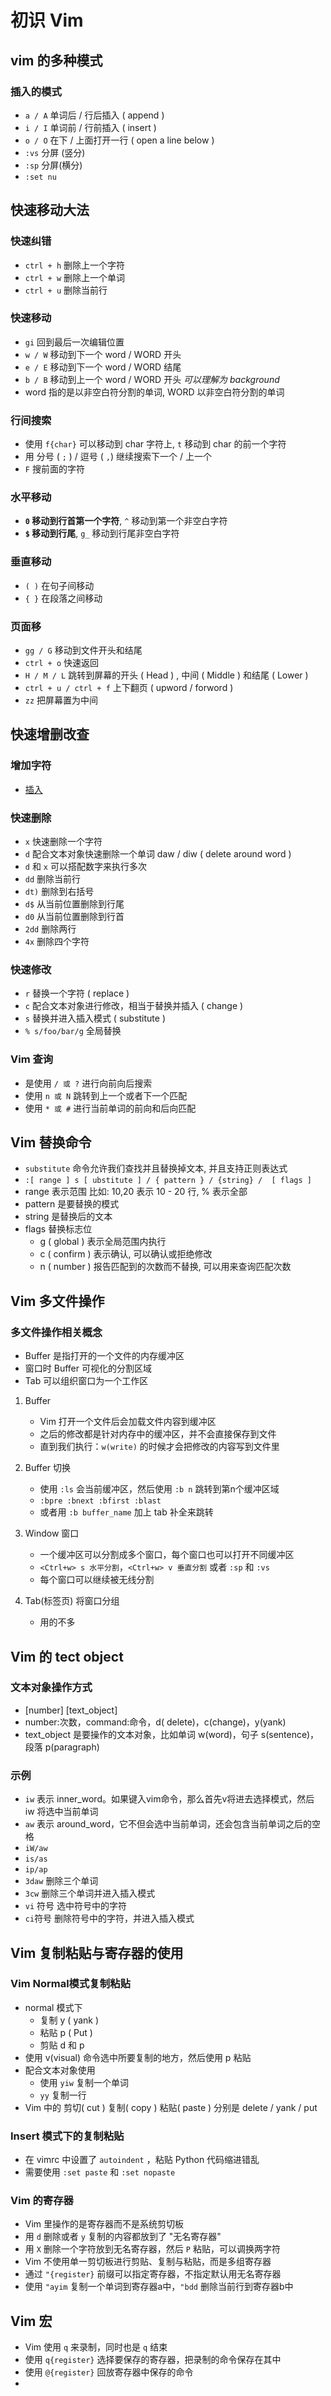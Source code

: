 # 初识 Vim

## vim 的多种模式

### 插入的模式

- `a / A` 单词后 / 行后插入 ( append )
- `i / I` 单词前 / 行前插入 ( insert )
- `o / O` 在下 / 上面打开一行 ( open a line below )
- `:vs` 分屏 (竖分)
- `:sp` 分屏(横分)
- `:set nu`

## 快速移动大法

### 快速纠错

- `ctrl + h` 删除上一个字符
- `ctrl + w` 删除上一个单词
- `ctrl + u` 删除当前行

### 快速移动

- `gi` 回到最后一次编辑位置
- `w / W` 移动到下一个 word / WORD 开头
- `e / E` 移动到下一个 word / WORD 结尾
- `b / B` 移动到上一个 word / WORD 开头 _可以理解为 background_
- word 指的是以非空白符分割的单词, WORD 以非空白符分割的单词

### 行间搜索

- 使用 `f{char}` 可以移动到 char 字符上, `t` 移动到 char 的前一个字符
- 用 分号 ( `;` ) / 逗号 ( `,`) 继续搜索下一个 / 上一个
- `F` 搜前面的字符

### 水平移动

- **`0` 移动到行首第一个字符**, `^` 移动到第一个非空白字符
- **`$` 移动到行尾**, `g_` 移动到行尾非空白字符

### 垂直移动

- `( )` 在句子间移动
- `{ }` 在段落之间移动

### 页面移

- `gg / G` 移动到文件开头和结尾
- `ctrl + o` 快速返回
- `H / M / L` 跳转到屏幕的开头 ( Head ) , 中间 ( Middle ) 和结尾 ( Lower )
- `ctrl + u / ctrl + f` 上下翻页 ( upword / forword )
- `zz` 把屏幕置为中间

## 快速增删改查

### 增加字符

- [插入](#插入的模式)

### 快速删除

- `x` 快速删除一个字符
- `d` 配合文本对象快速删除一个单词 daw / diw ( delete around word )
- `d` 和 `x` 可以搭配数字来执行多次
- `dd` 删除当前行
- `dt)` 删除到右括号
- `d$` 从当前位置删除到行尾
- `d0` 从当前位置删除到行首
- `2dd` 删除两行
- `4x` 删除四个字符

### 快速修改

- `r` 替换一个字符 ( replace )
- `c` 配合文本对象进行修改，相当于替换并插入 ( change )
- `s` 替换并进入插入模式 ( substitute )
- `% s/foo/bar/g` 全局替换

### Vim 查询

- 是使用 `/ 或 ?` 进行向前向后搜索
- 使用 `n 或 N` 跳转到上一个或者下一个匹配
- 使用 `* 或 #` 进行当前单词的前向和后向匹配

## Vim 替换命令

- `substitute` 命令允许我们查找并且替换掉文本, 并且支持正则表达式
- `:[ range ] s [ ubstitute ] / { pattern } / {string} /  [ flags ]`
- range 表示范围 比如: 10,20 表示 10 - 20 行, % 表示全部
- pattern 是要替换的模式
- string 是替换后的文本
- flags 替换标志位
  - g ( global ) 表示全局范围内执行
  - c ( confirm ) 表示确认, 可以确认或拒绝修改
  - n ( number ) 报告匹配到的次数而不替换, 可以用来查询匹配次数

## Vim 多文件操作

### 多文件操作相关概念

- Buffer 是指打开的一个文件的内存缓冲区
- 窗口时 Buffer 可视化的分割区域
- Tab 可以组织窗口为一个工作区

1. Buffer
   - Vim 打开一个文件后会加载文件内容到缓冲区
   - 之后的修改都是针对内存中的缓冲区，并不会直接保存到文件
   - 直到我们执行：`w(write)` 的时候才会把修改的内容写到文件里

2. Buffer 切换
   - 使用 `:ls` 会当前缓冲区，然后使用 `:b n` 跳转到第n个缓冲区域
   - `:bpre :bnext :bfirst :blast`
   - 或者用 `:b buffer_name` 加上 tab 补全来跳转

3. Window 窗口
   - 一个缓冲区可以分割成多个窗口，每个窗口也可以打开不同缓冲区
   - `<Ctrl+w> s 水平分割`，`<Ctrl+w> v 垂直分割` 或者 `:sp` 和 `:vs`
   - 每个窗口可以继续被无线分割

4. Tab(标签页) 将窗口分组
   - 用的不多

## Vim 的 tect object

### 文本对象操作方式

- [number] <command> [text_object]
- number:次数，command:命令，d( delete)，c(change)，y(yank)
- text_object 是要操作的文本对象，比如单词 w(word)，句子 s(sentence)，段落 p(paragraph)

### 示例

- `iw` 表示 inner_word。如果键入vim命令，那么首先v将进去选择模式，然后 iw 将选中当前单词
- `aw` 表示 around_word，它不但会选中当前单词，还会包含当前单词之后的空格
- `iW/aw`
- `is/as`
- `ip/ap`
- `3daw` 删除三个单词
- `3cw` 删除三个单词并进入插入模式
- `vi` 符号 选中符号中的字符
- `ci`符号 删除符号中的字符，并进入插入模式

## Vim 复制粘贴与寄存器的使用

### Vim Normal模式复制粘贴

- normal 模式下
  - 复制 y ( yank )
  - 粘贴 p ( Put )
  - 剪贴 d 和 p
- 使用 v(visual) 命令选中所要复制的地方，然后使用 p 粘贴
- 配合文本对象使用
  - 使用 `yiw` 复制一个单词
  - `yy` 复制一行
- Vim 中的 剪切( cut ) 复制( copy ) 粘贴( paste ) 分别是 delete / yank / put

### Insert 模式下的复制粘贴

- 在 vimrc 中设置了 `autoindent` ，粘贴 Python 代码缩进错乱
- 需要使用 `:set paste` 和 `:set nopaste`

### Vim 的寄存器

- Vim 里操作的是寄存器而不是系统剪切板
- 用 `d` 删除或者 `y` 复制的内容都放到了 "无名寄存器"
- 用 `X` 删除一个字符放到无名寄存器，然后 `P` 粘贴，可以调换两字符
- Vim 不使用单一剪切板进行剪贴、复制与粘贴，而是多组寄存器
- 通过 `"{register}` 前缀可以指定寄存器，不指定默认用无名寄存器
- 使用 `"ayim` 复制一个单词到寄存器a中，`"bdd` 删除当前行到寄存器b中

## Vim 宏

- Vim 使用 `q` 来录制，同时也是 `q` 结束
- 使用 `q{register}` 选择要保存的寄存器，把录制的命令保存在其中
- 使用 `@{register}` 回放寄存器中保存的命令
- 